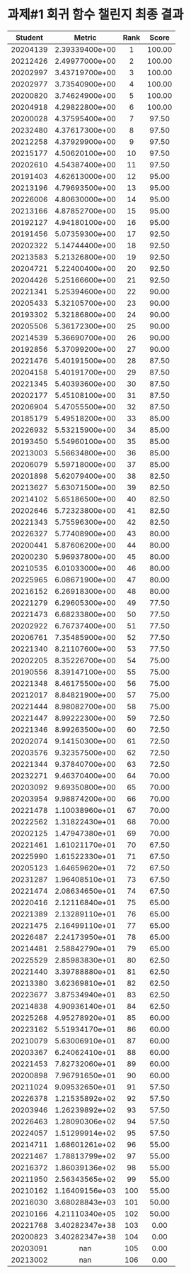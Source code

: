 # 과제#1 회귀 함수 챌린지 최종 결과
| **Student** | **Metric** | **Rank** | **Score** |
|:---:|:---:|:---:|:---:|
| 20204139 | 2.39339400e+00 | 1 | 100.00 |
| 20212426 | 2.49977000e+00 | 2 | 100.00 |
| 20202997 | 3.43719700e+00 | 3 | 100.00 |
| 20202977 | 3.73540900e+00 | 4 | 100.00 |
| 20200820 | 3.74624900e+00 | 5 | 100.00 |
| 20204918 | 4.29822800e+00 | 6 | 100.00 |
| 20200028 | 4.37595400e+00 | 7 | 97.50 |
| 20232480 | 4.37617300e+00 | 8 | 97.50 |
| 20212258 | 4.37929900e+00 | 9 | 97.50 |
| 20215177 | 4.50620100e+00 | 10 | 97.50 |
| 20202610 | 4.54387400e+00 | 11 | 97.50 |
| 20191403 | 4.62613000e+00 | 12 | 95.00 |
| 20213196 | 4.79693500e+00 | 13 | 95.00 |
| 20226006 | 4.80630000e+00 | 14 | 95.00 |
| 20213166 | 4.87852700e+00 | 15 | 95.00 |
| 20192127 | 4.94180100e+00 | 16 | 95.00 |
| 20191456 | 5.07359300e+00 | 17 | 92.50 |
| 20202322 | 5.14744400e+00 | 18 | 92.50 |
| 20213583 | 5.21326800e+00 | 19 | 92.50 |
| 20204721 | 5.22400400e+00 | 20 | 92.50 |
| 20204426 | 5.25166600e+00 | 21 | 92.50 |
| 20221341 | 5.25394600e+00 | 22 | 90.00 |
| 20205433 | 5.32105700e+00 | 23 | 90.00 |
| 20193302 | 5.32186800e+00 | 24 | 90.00 |
| 20205506 | 5.36172300e+00 | 25 | 90.00 |
| 20214539 | 5.36690700e+00 | 26 | 90.00 |
| 20192856 | 5.37099200e+00 | 27 | 90.00 |
| 20221476 | 5.40191500e+00 | 28 | 87.50 |
| 20204158 | 5.40191700e+00 | 29 | 87.50 |
| 20221345 | 5.40393600e+00 | 30 | 87.50 |
| 20202177 | 5.45108100e+00 | 31 | 87.50 |
| 20206904 | 5.47055500e+00 | 32 | 87.50 |
| 20185179 | 5.49518200e+00 | 33 | 85.00 |
| 20226932 | 5.53215900e+00 | 34 | 85.00 |
| 20193450 | 5.54960100e+00 | 35 | 85.00 |
| 20213003 | 5.56634800e+00 | 36 | 85.00 |
| 20206079 | 5.59718000e+00 | 37 | 85.00 |
| 20201898 | 5.62079400e+00 | 38 | 82.50 |
| 20213627 | 5.63071500e+00 | 39 | 82.50 |
| 20214102 | 5.65186500e+00 | 40 | 82.50 |
| 20202646 | 5.72323800e+00 | 41 | 82.50 |
| 20221343 | 5.75596300e+00 | 42 | 82.50 |
| 20226327 | 5.77408900e+00 | 43 | 80.00 |
| 20200441 | 5.87606200e+00 | 44 | 80.00 |
| 20200230 | 5.96937800e+00 | 45 | 80.00 |
| 20210535 | 6.01033000e+00 | 46 | 80.00 |
| 20225965 | 6.08671900e+00 | 47 | 80.00 |
| 20216152 | 6.26918300e+00 | 48 | 80.00 |
| 20221279 | 6.29605300e+00 | 49 | 77.50 |
| 20221473 | 6.68233800e+00 | 50 | 77.50 |
| 20202922 | 6.76737400e+00 | 51 | 77.50 |
| 20206761 | 7.35485900e+00 | 52 | 77.50 |
| 20221340 | 8.21107600e+00 | 53 | 77.50 |
| 20202205 | 8.35226700e+00 | 54 | 75.00 |
| 20190556 | 8.39147100e+00 | 55 | 75.00 |
| 20221348 | 8.46175500e+00 | 56 | 75.00 |
| 20212017 | 8.84821900e+00 | 57 | 75.00 |
| 20221444 | 8.98082700e+00 | 58 | 75.00 |
| 20221447 | 8.99222300e+00 | 59 | 72.50 |
| 20221346 | 8.99263500e+00 | 60 | 72.50 |
| 20202074 | 9.14150300e+00 | 61 | 72.50 |
| 20203576 | 9.32357500e+00 | 62 | 72.50 |
| 20221344 | 9.37840700e+00 | 63 | 72.50 |
| 20232271 | 9.46370400e+00 | 64 | 70.00 |
| 20203092 | 9.69350800e+00 | 65 | 70.00 |
| 20203954 | 9.98874200e+00 | 66 | 70.00 |
| 20221478 | 1.10038960e+01 | 67 | 70.00 |
| 20222562 | 1.31822430e+01 | 68 | 70.00 |
| 20202125 | 1.47947380e+01 | 69 | 70.00 |
| 20221461 | 1.61021170e+01 | 70 | 67.50 |
| 20225990 | 1.61522330e+01 | 71 | 67.50 |
| 20205123 | 1.64659620e+01 | 72 | 67.50 |
| 20231287 | 1.96408510e+01 | 73 | 67.50 |
| 20221474 | 2.08634650e+01 | 74 | 67.50 |
| 20220416 | 2.12116840e+01 | 75 | 65.00 |
| 20221389 | 2.13289110e+01 | 76 | 65.00 |
| 20221475 | 2.16499110e+01 | 77 | 65.00 |
| 20226487 | 2.24173950e+01 | 78 | 65.00 |
| 20214481 | 2.58842790e+01 | 79 | 65.00 |
| 20225529 | 2.85983830e+01 | 80 | 62.50 |
| 20221440 | 3.39788880e+01 | 81 | 62.50 |
| 20213380 | 3.62369810e+01 | 82 | 62.50 |
| 20223677 | 3.87534940e+01 | 83 | 62.50 |
| 20214838 | 4.90936140e+01 | 84 | 62.50 |
| 20225268 | 4.95278920e+01 | 85 | 60.00 |
| 20223162 | 5.51934170e+01 | 86 | 60.00 |
| 20210079 | 5.63006910e+01 | 87 | 60.00 |
| 20203367 | 6.24062410e+01 | 88 | 60.00 |
| 20221453 | 7.82732060e+01 | 89 | 60.00 |
| 20200898 | 7.96791650e+01 | 90 | 60.00 |
| 20211024 | 9.09532650e+01 | 91 | 57.50 |
| 20226378 | 1.21535892e+02 | 92 | 57.50 |
| 20203946 | 1.26239892e+02 | 93 | 57.50 |
| 20226463 | 1.28090306e+02 | 94 | 57.50 |
| 20224057 | 1.51299914e+02 | 95 | 57.50 |
| 20214711 | 1.68601261e+02 | 96 | 55.00 |
| 20221467 | 1.78813799e+02 | 97 | 55.00 |
| 20216372 | 1.86039136e+02 | 98 | 55.00 |
| 20211950 | 2.56343565e+02 | 99 | 55.00 |
| 20210162 | 1.16409156e+03 | 100 | 55.00 |
| 20216030 | 3.68028843e+03 | 101 | 50.00 |
| 20210166 | 4.21110340e+05 | 102 | 50.00 |
| 20221768 | 3.40282347e+38 | 103 | 0.00 |
| 20200823 | 3.40282347e+38 | 104 | 0.00 |
| 20203091 | nan | 105 | 0.00 |
| 20213002 | nan | 106 | 0.00 |
